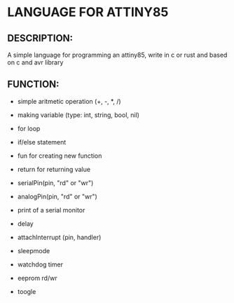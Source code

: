 # LANGUAGE FOR ATTINY85
## DESCRIPTION:
A simple language for programming an attiny85, write in c or rust and based on c and avr library

## FUNCTION:
- simple aritmetic operation (+, -, *, /)
- making variable (type: int, string, bool, nil)
- for loop
- if/else statement
- fun for creating new function
- return for returning value

- serialPin(pin, "rd" or "wr")
- analogPin(pin, "rd" or "wr")
- print of a serial monitor
- delay
- attachInterrupt (pin, handler)
- sleepmode
- watchdog timer
- eeprom rd/wr
- toogle

